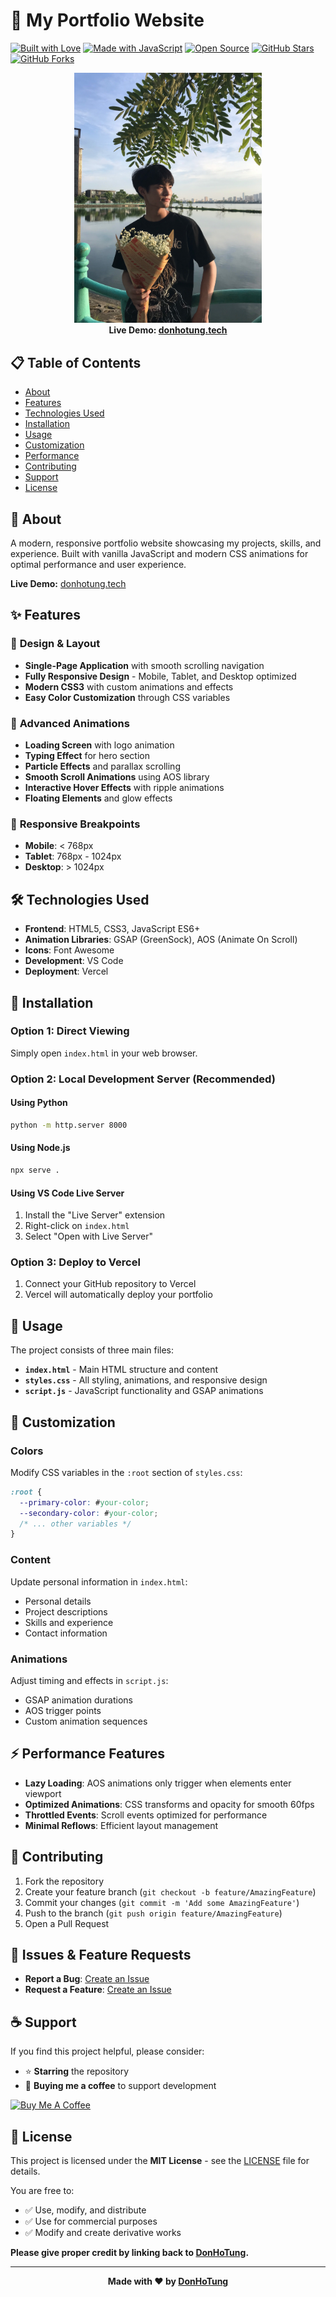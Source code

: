 # 🚀 My Portfolio Website

[![Built with Love](https://forthebadge.com/images/badges/built-with-love.svg)](https://forthebadge.com)
[![Made with JavaScript](https://forthebadge.com/images/badges/made-with-javascript.svg)](https://forthebadge.com)
[![Open Source](https://forthebadge.com/images/badges/open-source.svg)](https://forthebadge.com)
[![GitHub Stars](https://img.shields.io/github/stars/donhotung/MyPortfolio?color=red&logo=github&style=for-the-badge)](https://github.com/donhotung/MyPortfolio)
[![GitHub Forks](https://img.shields.io/github/forks/donhotung/MyPortfolio?color=red&logo=github&style=for-the-badge)](https://github.com/donhotung/MyPortfolio)

<div align="center">
  <img alt="Portfolio Demo" src="./img/me2.jpg" width="300" />
  <br/>
  <strong>Live Demo: <a href="https://donhotung-portfolio.vercel.app/" target="_blank">donhotung.tech</a></strong>
</div>

## 📋 Table of Contents

- [About](#about)
- [Features](#features)
- [Technologies Used](#technologies-used)
- [Installation](#installation)
- [Usage](#usage)
- [Customization](#customization)
- [Performance](#performance)
- [Contributing](#contributing)
- [Support](#support)
- [License](#license)

## 🎯 About

A modern, responsive portfolio website showcasing my projects, skills, and experience. Built with vanilla JavaScript and modern CSS animations for optimal performance and user experience.

**Live Demo:** [donhotung.tech](https://donhotung-portfolio.vercel.app/)

## ✨ Features

### 🎨 **Design & Layout**
- **Single-Page Application** with smooth scrolling navigation
- **Fully Responsive Design** - Mobile, Tablet, and Desktop optimized
- **Modern CSS3** with custom animations and effects
- **Easy Color Customization** through CSS variables

### 🚀 **Advanced Animations**
- **Loading Screen** with logo animation
- **Typing Effect** for hero section
- **Particle Effects** and parallax scrolling
- **Smooth Scroll Animations** using AOS library
- **Interactive Hover Effects** with ripple animations
- **Floating Elements** and glow effects

### 📱 **Responsive Breakpoints**
- **Mobile**: < 768px
- **Tablet**: 768px - 1024px
- **Desktop**: > 1024px

## 🛠️ Technologies Used

- **Frontend**: HTML5, CSS3, JavaScript ES6+
- **Animation Libraries**: GSAP (GreenSock), AOS (Animate On Scroll)
- **Icons**: Font Awesome
- **Development**: VS Code
- **Deployment**: Vercel

## 🚀 Installation

### Option 1: Direct Viewing
Simply open `index.html` in your web browser.

### Option 2: Local Development Server (Recommended)

#### Using Python
```bash
python -m http.server 8000
```

#### Using Node.js
```bash
npx serve .
```

#### Using VS Code Live Server
1. Install the "Live Server" extension
2. Right-click on `index.html`
3. Select "Open with Live Server"

### Option 3: Deploy to Vercel
1. Connect your GitHub repository to Vercel
2. Vercel will automatically deploy your portfolio

## 📖 Usage

The project consists of three main files:

- **`index.html`** - Main HTML structure and content
- **`styles.css`** - All styling, animations, and responsive design
- **`script.js`** - JavaScript functionality and GSAP animations

## 🎨 Customization

### Colors
Modify CSS variables in the `:root` section of `styles.css`:

```css
:root {
  --primary-color: #your-color;
  --secondary-color: #your-color;
  /* ... other variables */
}
```

### Content
Update personal information in `index.html`:
- Personal details
- Project descriptions
- Skills and experience
- Contact information

### Animations
Adjust timing and effects in `script.js`:
- GSAP animation durations
- AOS trigger points
- Custom animation sequences

## ⚡ Performance Features

- **Lazy Loading**: AOS animations only trigger when elements enter viewport
- **Optimized Animations**: CSS transforms and opacity for smooth 60fps
- **Throttled Events**: Scroll events optimized for performance
- **Minimal Reflows**: Efficient layout management

## 🤝 Contributing

1. Fork the repository
2. Create your feature branch (`git checkout -b feature/AmazingFeature`)
3. Commit your changes (`git commit -m 'Add some AmazingFeature'`)
4. Push to the branch (`git push origin feature/AmazingFeature`)
5. Open a Pull Request

## 🐛 Issues & Feature Requests

- **Report a Bug**: [Create an Issue](https://github.com/donhotung/MyPortfolio/issues)
- **Request a Feature**: [Create an Issue](https://github.com/donhotung/MyPortfolio/issues)

## ☕ Support

If you find this project helpful, please consider:

- ⭐ **Starring** the repository
- 🍵 **Buying me a coffee** to support development

<a href="https://www.buymeacoffee.com/donhotung" target="_blank">
  <img src="https://cdn.buymeacoffee.com/buttons/v2/default-violet.png" alt="Buy Me A Coffee" height="60px" width="217px">
</a>

## 📄 License

This project is licensed under the **MIT License** - see the [LICENSE](LICENSE) file for details.

You are free to:
- ✅ Use, modify, and distribute
- ✅ Use for commercial purposes
- ✅ Modify and create derivative works

**Please give proper credit by linking back to [DonHoTung](https://github.com/donhotung/MyPortfolio).**

---

<div align="center">
  <strong>Made with ❤️ by <a href="https://github.com/donhotung">DonHoTung</a></strong>
</div>
